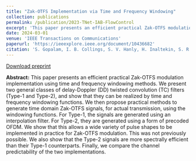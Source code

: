 ```yaml
---
title: "Zak-OTFS Implementation via Time and Frequency Windowing"
collection: publications
permalink: /publication/2023-TNet-IAB-FlowControl
excerpt: 'This paper presents an efficient practical Zak-OTFS modulation implementation using time and frequency windowing methods. We present two general classes of delay-Doppler (DD) twisted convolution (TC) filters (Type-1 and Type-2), and show that they can be realized by time and frequency windowing functions. We then propose practical methods to generate time domain Zak-OTFS signals, for actual transmission, using the windowing functions. For Type-1, the signals are generated using an interpolation filter. For Type-2, they are generated using a form of precoded OFDM. We show that this allows a wide variety of pulse shapes to be implemented in practice for Zak-OTFS modulation. This was not previously possible. We also show that the Type-2 signals are more spectrally efficient than their Type-1 counterparts. Finally, we compare the channel predictability of the two implementations.'
date: 2024-03-01
venue: 'IEEE Transactions on Communications'
paperurl: 'https://ieeexplore.ieee.org/document/10436682'
citation: 'S. Gopalam, I. B. Collings, S. V. Hanly, H. Inaltekin, S. R. B. Pillai and P. Whiting, &quot;Zak-OTFS Implementation via Time and Frequency Windowing,&quot; in <i>IEEE Transactions on Communications<i>, doi: 10.1109/TCOMM.2024.3366403.' 
---
```


[Download preprint](https://swaroop-gopalam.github.io/files/TCOMM3366403.pdf)

**Abstract:** This paper presents an efficient practical Zak-OTFS modulation implementation using time and frequency windowing methods. We present two general classes of delay-Doppler (DD) twisted convolution (TC) filters (Type-1 and Type-2), and show that they can be realized by time and frequency windowing functions. We then propose practical methods to generate time domain Zak-OTFS signals, for actual transmission, using the windowing functions. For Type-1, the signals are generated using an interpolation filter. For Type-2, they are generated using a form of precoded OFDM. We show that this allows a wide variety of pulse shapes to be implemented in practice for Zak-OTFS modulation. This was not previously possible. We also show that the Type-2 signals are more spectrally efficient than their Type-1 counterparts. Finally, we compare the channel predictability of the two implementations.

<!-- Recommended citation: 'S. Gopalam, S. V. Hanly and P. Whiting,  &quot;Distributed Resource Allocation and Flow Control Algorithms for mmWave IAB Networks,&quot; in <i>IEEE/ACM Transactions on Networking</i>, vol. 31, no. 6, pp. 3175-3190, Dec. 2023.' -->